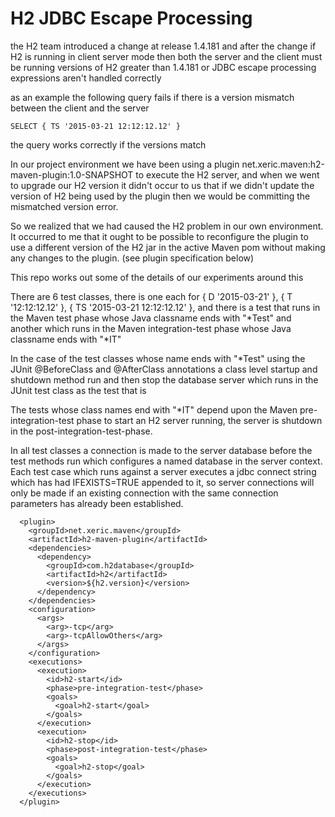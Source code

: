 H2 JDBC Escape Processing
=========================

the H2 team introduced a change at release 1.4.181 and after the change if H2 is running in client server mode
then both the server and the client must be running versions of H2 greater than 1.4.181 or JDBC escape processing
expressions aren't handled correctly

as an example the following query fails if there is a version mismatch between the client and the server

    SELECT { TS '2015-03-21 12:12:12.12' }

the query works correctly if the versions match

In our project environment we have been using a plugin net.xeric.maven:h2-maven-plugin:1.0-SNAPSHOT to execute the H2 server, and
when we went to upgrade our H2 version it didn't occur to us that if we didn't update the version of H2 being used by the plugin then we
would be committing the mismatched version error.

So we realized that we had caused the H2 problem in our own environment. It occurred to me that it ought to be possible to reconfigure the plugin to use a
different version of the H2 jar in the active Maven pom without making any changes to the plugin. (see plugin specification below)

This repo works out some of the details of our experiments around this

There are 6 test classes, there is one each for { D '2015-03-21' }, { T '12:12:12.12' }, { TS '2015-03-21 12:12:12.12' },
and there is a test that runs in the Maven test phase whose Java classname ends with "*Test" and another which runs in the
Maven integration-test phase whose Java classname ends with "*IT"

In the case of the test classes whose name ends with "*Test" using the JUnit @BeforeClass and @AfterClass annotations a class level
startup and shutdown method run and then stop the database server which runs in the JUnit test class as the test that is

The tests whose class names end with "*IT" depend upon the Maven pre-integration-test phase to start an H2 server running, the server is
shutdown in the post-integration-test-phase.

In all test classes a connection is made to the server database before the test methods run which configures a named database in the server context.
Each test case which runs against a server executes a jdbc connect string which has had IFEXISTS=TRUE appended to it, so server connections will only be made
if an existing connection with the same connection parameters has already been established.

      <plugin>
        <groupId>net.xeric.maven</groupId>
        <artifactId>h2-maven-plugin</artifactId>
        <dependencies>
          <dependency>
            <groupId>com.h2database</groupId>
            <artifactId>h2</artifactId>
            <version>${h2.version}</version>
          </dependency>
        </dependencies>
        <configuration>
          <args>
            <arg>-tcp</arg>
            <arg>-tcpAllowOthers</arg>
          </args>
        </configuration>
        <executions>
          <execution>
            <id>h2-start</id>
            <phase>pre-integration-test</phase>
            <goals>
              <goal>h2-start</goal>
            </goals>
          </execution>
          <execution>
            <id>h2-stop</id>
            <phase>post-integration-test</phase>
            <goals>
              <goal>h2-stop</goal>
            </goals>
          </execution>
        </executions>
      </plugin>